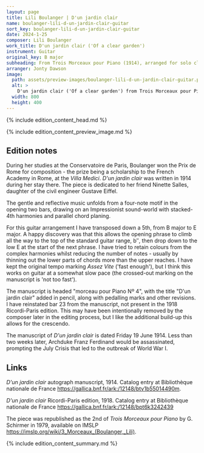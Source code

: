 ```yaml
---
layout: page
title: Lili Boulanger | D'un jardin clair
name: boulanger-lili-d-un-jardin-clair-guitar
sort_key: boulanger-lili-d-un-jardin-clair-guitar
date: 2024-1-25
composer: Lili Boulanger
work_title: D'un jardin clair ('Of a clear garden')
instrument: Guitar
original_key: B major
subheading: From Trois Morceaux pour Piano (1914), arranged for solo classical guitar.
arranger: Jonty Dawson
image:
  path: assets/preview-images/boulanger-lili-d-un-jardin-clair-guitar.png
  alt: >
    D'un jardin clair ('Of a clear garden') from Trois Morceaux pour Piano by Lili Boulanger sheet music pdf for guitar.
  width: 800
  height: 400
---
```


{% include edition_content_head.md %}
<!--more-->
{% include edition_content_preview_image.md %}

## Edition notes

During her studies at the Conservatoire de Paris, Boulanger won the Prix de Rome for composition - the prize being a scholarship to the French Academy in Rome, at the *Villa Medici*. *D'un jardin clair* was written in 1914 during her stay there. The piece is dedicated to her friend Ninette Salles, daughter of the civil engineer Gustave Eiffel.

The gentle and reflective music unfolds from a four-note motif in the opening two bars, drawing on an Impressionist sound-world with stacked-4th harmonies and parallel chord planing.

For this guitar arrangement I have transposed down a 5th, from B major to E major. A happy discovery was that this allows the opening phrase to climb all the way to the top of the standard guitar range, b″, then drop down to the low E at the start of the next phrase. I have tried to retain colours from the complex harmonies whilst reducing the number of notes - usually by thinning out the lower parts of chords more than the upper reaches. I have kept the original tempo marking *Assez Vite* ('fast enough'), but I think this works on guitar at a somewhat slow pace (the crossed-out marking on the manuscript is 'not too fast').

The manuscript is headed "morceau pour Piano Nº 4", with the title "D'un jardin clair" added in pencil, along with pedalling marks and other revisions. I have reinstated bar 23 from the manuscript, not present in the 1918 Ricordi-Paris edition. This may have been intentionally removed by the composer later in the editing process, but I like the additional build-up this allows for the crescendo.

The manuscript of *D'un jardin clair* is dated Friday 19 June 1914. Less than two weeks later, Archduke Franz Ferdinand would be assassinated, prompting the July Crisis that led to the outbreak of World War I.


## Links

*D'un jardin clair* autograph manuscript, 1914. Catalog entry at Bibliothèque nationale de France <https://gallica.bnf.fr/ark:/12148/btv1b55014490m>.

*D'un jardin clair* Ricordi-Paris edition, 1918. Catalog entry at Bibliothèque nationale de France <https://gallica.bnf.fr/ark:/12148/bpt6k3242439>

The piece was republished as the 2nd of *Trois Morceaux pour Piano* by G. Schirmer in 1979, available on IMSLP <https://imslp.org/wiki/3_Morceaux_(Boulanger,_Lili)>.


{% include edition_content_summary.md %}